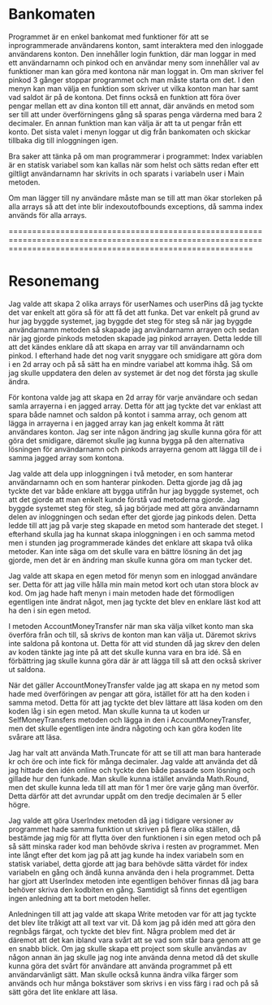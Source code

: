 # Bankomaten
Programmet är en enkel bankomat med funktioner för att se inprogrammerade användarens konton, samt interaktera med
den inloggade användarens konton.
Den innehåller login funktion, där man loggar in med ett användarnamn och pinkod och en användar meny som innehåller
val av funktioner man kan göra med kontona när man loggat in. Om man skriver fel pinkod 3 gånger stoppar programmet
och man måste starta om det.
I den menyn kan man välja en funktion som skriver ut vilka konton man har samt vad saldot är på de kontona. Det finns
också en funktion att föra över pengar mellan ett av dina konton till ett annat, där används en metod som ser till
att under överförningens gång så sparas penga värderna med bara 2 decimaler. En annan funktion man kan välja är att
ta ut pengar från ett konto. Det sista valet i menyn loggar ut dig från bankomaten och skickar tillbaka dig till
inloggningen igen.

Bra saker att tänka på om man programmerar i programmet:
Index variablen är en statisk variabel som kan kallas när som helst och sätts redan efter ett giltligt användarnamn
har skrivits in och sparats i variabeln user i Main metoden.

Om man lägger till ny användare måste man se till att man ökar storleken på alla arrays så att det inte blir
indexoutofbounds exceptions, då samma index används för alla arrays.

================================================================================================================================================================
# Resonemang

Jag valde att skapa 2 olika arrays för userNames och userPins då jag tyckte det var enkelt att göra så för att få
det att funka. Det var enkelt på grund av hur jag byggde systemet, jag byggde det steg för steg så när jag byggde
användarnamn metoden så skapade jag användarnamn arrayen och sedan när jag gjorde pinkods metoden skapade jag pinkod
arrayen. Detta ledde till att det kändes enklare då att skapa en array var till användarnamn och pinkod. I efterhand
hade det nog varit snyggare och smidigare att göra dom i en 2d array och på så sätt ha en mindre variabel att komma ihåg.
Så om jag skulle uppdatera den delen av systemet är det nog det första jag skulle ändra.

För kontona valde jag att skapa en 2d array för varje användare och sedan samla arrayerna i en jagged array.
Detta för att jag tyckte det var enklast att spara både namnet och saldon på kontot i samma array, och genom att
lägga in arrayerna i en jagged array kan jag enkelt komma åt rätt användares konton. 
Jag ser inte någon ändring jag skulle kunna göra för att göra det smidigare, däremot skulle jag kunna bygga på den
alternativa lösningen för användarnamn och pinkods arrayerna genom att lägga till de i samma jagged array som kontona.

Jag valde att dela upp inloggningen i två metoder, en som hanterar användarnamn och en som hanterar pinkoden.
Detta gjorde jag då jag tyckte det var både enklare att bygga utifrån hur jag byggde systemet, och att det gjorde
att man enkelt kunde förstå vad metoderna gjorde. Jag byggde systemet steg för steg, så jag började med att göra 
användarnamn delen av inloggningen och sedan efter det gjorde jag pinkods delen. Detta ledde till att jag på varje
steg skapade en metod som hanterade det steget. I efterhand skulla jag ha kunnat skapa inloggningen i en och samma
metod men i stunden jag programmerade kändes det enklare att skapa två olika metoder. Kan inte säga om det skulle
vara en bättre lösning än det jag gjorde, men det är en ändring man skulle kunna göra om man tycker det.

Jag valde att skapa en egen metod för menyn som en inloggad användare ser. Detta för att jag ville hålla min main
metod kort och utan stora block av kod. Om jag hade haft menyn i main metoden hade det förmodligen egentligen inte 
ändrat något, men jag tyckte det blev en enklare läst kod att ha den i sin egen metod.

I metoden AccountMoneyTransfer när man ska välja vilket konto man ska överföra från och till, så skrivs de konton
man kan välja ut. Däremot skrivs inte saldona på kontona ut. Detta för att vid stunden då jag skrev den delen av
koden tänkte jag inte på att det skulle kunna vara en bra idé. Så en förbättring jag skulle kunna göra där är att
lägga till så att den också skriver ut saldona.

När det gäller AccountMoneyTransfer valde jag att skapa en ny metod som hade med överföringen av pengar att göra,
istället för att ha den koden i samma metod. Detta för att jag tyckte det blev lättare att läsa koden om den koden
låg i sin egen metod. Man skulle kunna ta ut koden ur SelfMoneyTransfers metoden och lägga in den i AccountMoneyTransfer,
men det skulle egentligen inte ändra någoting och kan göra koden lite svårare att läsa.

Jag har valt att använda Math.Truncate för att se till att man bara hanterade kr och öre och inte
fick för många decimaler. Jag valde att använda det då jag hittade den idén online och tyckte den både passade som
lösning och gillade hur den funkade. Man skulle kunna istället använda Math.Round, men det skulle kunna leda till
att man för 1 mer öre varje gång man överför. Detta därför att det avrundar uppåt om den tredje decimalen är 5 eller högre.

Jag valde att göra UserIndex metoden då jag i tidigare versioner av programmet hade samma funktion ut skriven på
flera olika ställen, då bestämde jag mig för att flytta över den funktionen i sin egen metod och på så sätt minska
rader kod man behövde skriva i resten av programmet. Men inte långt efter det kom jag på att jag kunde ha index
variabeln som en statisk variabel, detta gjorde att jag bara behövde sätta värdet för index variabeln en gång och
ändå kunna använda den i hela programmet. Detta har gjort att UserIndex metoden inte egentligen behöver finnas då
jag bara behöver skriva den kodbiten en gång. Samtidigt så finns det egentligen ingen anledning att ta bort metoden
heller.

Anledningen till att jag valde att skapa Write metoden var för att jag tyckte det blev lite tråkigt att all text var
vit. Då kom jag på idén med att göra den regnbågs färgat, och tyckte det blev fint. Några problem med det är däremot
att det kan ibland vara svårt att se vad som står bara genom att ge en snabb blick. Om jag skulle skapa ett project
som skulle användas av någon annan än jag skulle jag nog inte använda denna metod då det skulle kunna göra det svårt
för användare att använda programmet på ett användarvänligt sätt. Man skulle också kunna ändra vilka färger som används
och hur många bokstäver som skrivs i en viss färg i rad och på så sätt göra det lite enklare att läsa.
